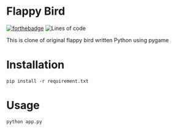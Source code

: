 # Flappy Bird
[![forthebadge](https://forthebadge.com/images/badges/made-with-python.svg)](https://forthebadge.com)
![Lines of code](https://img.shields.io/tokei/lines/github/Sagyam/Flappy-Bird?style=for-the-badge)

This is clone of original flappy bird written Python using pygame
# Installation
```
pip install -r requirement.txt
```

# Usage
```
python app.py
```
